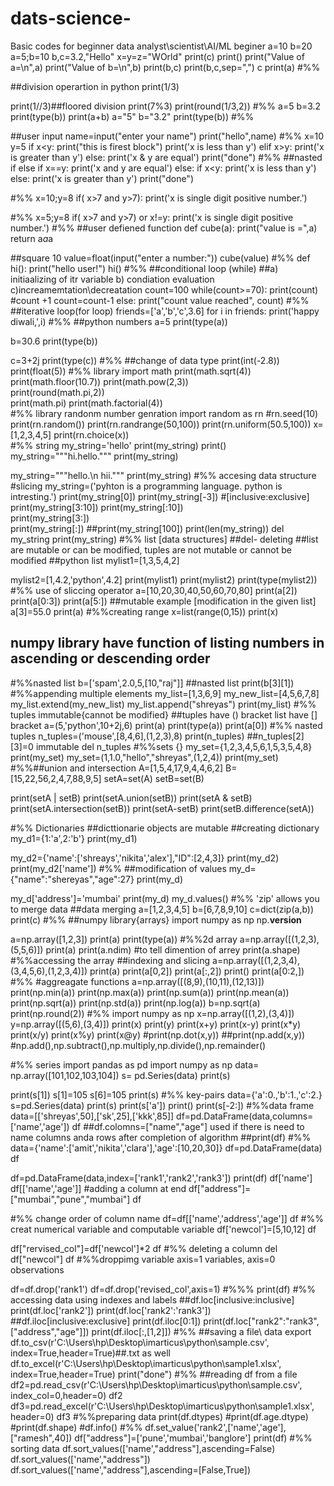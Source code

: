 # dats-science-
Basic codes for beginner  data analyst\scientist\AI/ML beginer
a=10
b=20
a=5;b=10
b,c=3.2,"Hello"
x=y=z="WOrld"
print(c)
print()
print("Value of a=\n",a)
print("Value of b=\n",b)
print(b,c)
print(b,c,sep=",")
c
print(a)
#%%

##division operartion in python 
print(1/3)

print(1//3)##floored division 
print(7%3)
print(round(1/3,2))
#%%
a=5
b=3.2
print(type(b))
print(a+b)
a="5"
b="3.2"
print(type(b))
#%%

##user input
name=input("enter your name")
print("hello",name)
#%%
x=10
y=5
if x<y:
    print("this is firest block")
    print('x is less than y')
elif x>y:
    print('x is greater than y')
else:
    print('x & y are equal')
print("done")
#%%
##nasted if else
if x==y:
    print('x and y are equal')
else:
    if x<y:
        print('x is less than y')
    else:
        print('x is greater than y')
print("done")

#%%
x=10;y=8
if( x>7 and y>7):
    print('x is single digit positive number.')

#%%
x=5;y=8
if( x>7 and y>7) or x!=y:
    print('x is single digit positive number.')
 #%%
##user defiened function 
def cube(a):
    print("value is =",a)
    return a*a*a

##square 10
value=float(input("enter a number:"))
cube(value)
#%%
def hi():
    print("hello user!")
hi()
#%%
##conditional loop (while)
##a) initiaalizing of itr variable b) condiation evaluation c)increamemtation\decreatation 
count=100
while(count>=70):
    print(count)
    #count +1
    count=count-1
else:
    print("count value reached", count)
#%%
##iterative loop(for loop)
friends=['a','b','c',3.6]
for i in friends:
    print('happy diwali,',i)
#%%
##python numbers
a=5
print(type(a))

b=30.6
print(type(b))

c=3+2j
print(type(c))
#%%
##change of data type
print(int(-2.8))
print(float(5))
#%% library
import math
print(math.sqrt(4))
print(math.floor(10.7))
print(math.pow(2,3))    
print(round(math.pi,2))  
print(math.pi)
print(math.factorial(4))    
#%% library randonm number genration 
import random as rn
#rn.seed(10)
print(rn.random())
print(rn.randrange(50,100))
print(rn.uniform(50.5,100))
x=[1,2,3,4,5]
print(rn.choice(x))    
#%% string
my_string='hello'
print(my_string)
print()
my_string="""hi.hello."""
print(my_string)

my_string="""hello.\n hii."""
print(my_string)
#%% accesing data structure
#slicing
my_string=('pyhton is a programming language. python is intresting.')
print(my_string[0])
print(my_string[-3])
#[inclusive:exclusive]
print(my_string[3:10])
print(my_string[:10])  
print(my_string[3:])  
print(my_string[:]) 
##print(my_string[100]) 
print(len(my_string))
del my_string
print(my_string)
#%% list [data structures]
##del- deleting
##list are mutable or can be modified, tuples are not mutable or cannot be modified
##python list
mylist1=[1,3,5,4,2]

mylist2=[1,4.2,'python',4.2]
print(mylist1)
print(mylist2)
print(type(mylist2))
#%% use of sliccing operator
a=[10,20,30,40,50,60,70,80]
print(a[2])
print(a[0:3])
print(a[5:])
##mutable example [modification in the given list]
a[3]=55.0
print(a)
#%%creating range
x=list(range(0,15))
print(x)
## numpy library have function of listing numbers in ascending or descending order
#%%nasted list
b=['spam',2.0,5,[10,"raj"]] ##nasted list
print(b[3][1])
#%%appending multiple elements
my_list=[1,3,6,9]
my_new_list=[4,5,6,7,8]
my_list.extend(my_new_list)
my_list.append("shreyas")
print(my_list)
#%% tuples immutable{cannot be modified} 
##tuples have () bracket list have [] bracket
a=(5,'python',10+2j,6)
print(a)
print(type(a))
print(a[0])
#%% nasted tuples
n_tuples=('mouse',[8,4,6],(1,2,3),8)
print(n_tuples)
##n_tuples[2][3]=0 immutable
del n_tuples
#%%sets {}
my_set={1,2,3,4,5,6,1,5,3,5,4,8}
print(my_set)
my_set=(1,1.0,"hello","shreyas",(1,2,4))
print(my_set)
#%%##union and intersection 
A=[1,5,4,17,9,4,4,6,2]
B=[15,22,56,2,4,7,88,9,5]
setA=set(A)
setB=set(B)

print(setA | setB)
print(setA.union(setB))
print(setA & setB)
print(setA.intersection(setB))
print(setA-setB)
print(setB.difference(setA))

#%% Dictionaries ##dicttionarie objects are mutable
##creating  dictionary
my_d1={1:'a',2:'b'}
print(my_d1)

my_d2={'name':['shreays','nikita','alex'],"ID":[2,4,3]}
print(my_d2)
print(my_d2['name'])
#%%
##modification of values
my_d={"name":"shereyas","age":27}
print(my_d)

my_d['address']='mumbai'
print(my_d)
my_d.values()
#%% 'zip' allows you to merge data
##data merging 
a=[1,2,3,4,5]
b=[6,7,8,9,10]
c=dict(zip(a,b))
print(c)
#%%
##numpy library{arrays}
import numpy as np
np.__version__


a=np.array([1,2,3])
print(a)
print(type(a))
#%%2d array
a=np.array([(1,2,3),(5,5,6)])
print(a)
print(a.ndim) #to tell dimention of arrey
print(a.shape)
#%%accessing the array
##indexing and slicing
a=np.array([(1,2,3,4),(3,4,5,6),(1,2,3,4)])
print(a)
print(a[0,2])
print(a[:,2])
print()
print(a[0:2,])
#%%
#aggreagate functions
a=np.array([(8,9),(10,11),(12,13)])
print(np.min(a))
print(np.max(a))
print(np.sum(a))
print(np.mean(a))
print(np.sqrt(a))
print(np.std(a))
print(np.log(a))
b=np.sqrt(a)
print(np.round(2))
#%%
import numpy as np
x=np.array([(1,2),(3,4)])
y=np.array([(5,6),(3,4)])
print(x)
print(y)
print(x+y)
print(x-y)
print(x*y)
print(x/y)
print(x%y)
print(x@y)
#print(np.dot(x,y))
##print(np.add(x,y))
#np.add(),np.subtract(),np.multiply,np.divide(),np.remainder()

#%% series
import pandas as pd
import numpy as np
data= np.array([101,102,103,104])
s= pd.Series(data)
print(s)

print(s[1])
s[1]=105
s[6]=105
print(s)
#%% key-pairs
data={'a':0.,'b':1.,'c':2.}
s=pd.Series(data)
print(s)
print(s['a'])
print()
print(s[-2:])
#%%data frame
data=[['shreyas',50],['sk',25],['kkk',85]]
df=pd.DataFrame(data,columns=['name','age'])
df
##df.colomns=["name","age"] used if there is need to name columns anda rows after completion of algorithm
##print(df)
#%%
data={'name':['amit','nikita','clara'],'age':[10,20,30]}
df=pd.DataFrame(data)
df

df=pd.DataFrame(data,index=['rank1','rank2','rank3'])
print(df)
df['name']
df[['name','age']]
#adding a column at end
df["address"]=["mumbai","pune","mumbai"]
df

#%% change order of column name
df=df[['name','address','age']]
df
#%% creat numerical variable and computable variable
df['newcol']=[5,10,12]
df

df["rervised_col"]=df['newcol']*2
df
#%% deleting a column
del df["newcol"]
df
#%%droppimg variable axis=1 variables, axis=0 observations

df=df.drop('rank1')
df=df.drop('revised_col',axis=1)
#%%%
print(df)
#%% accessing data using indexes and labels 
##df.loc[inclusive:inclusive]
print(df.loc['rank2'])
print(df.loc['rank2':'rank3'])
##df.iloc[inclusive:exclusive]
print(df.iloc[0:1])
print(df.loc["rank2":"rank3",["address","age"]])
print(df.iloc[:,[1,2]])
#%%
##saving a file\ data  export
df.to_csv(r'C:\Users\hp\Desktop\imarticus\python\sample.csv',
          index=True,header=True)##.txt as well
df.to_excel(r'C:\Users\hp\Desktop\imarticus\python\sample1.xlsx',
          index=True,header=True)
print("done")
#%%
##reading df from a file
df2=pd.read_csv(r'C:\Users\hp\Desktop\imarticus\python\sample.csv',
          index_col=0,header=0)
df2
df3=pd.read_excel(r'C:\Users\hp\Desktop\imarticus\python\sample1.xlsx',
         header=0)
df3
#%%preparing data
print(df.dtypes)
#print(df.age.dtype)
#print(df.shape)
#df.info()
#%%
df.set_value('rank2',['name','age'],["ramesh",40])
df["address"]=['pune','mumbai','banglore']
print(df)
#%% sorting data
df.sort_values(['name',"address"],ascending=False)
df.sort_values(['name',"address"])
df.sort_values(['name',"address"],ascending=[False,True])









































